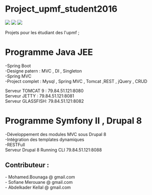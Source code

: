 # Project_upmf_student2016
<img src="https://www.codeur.com/system/images/files/000/000/156/original/J2EE.jpg?1426004877"/>
<img src="http://static1.squarespace.com/static/538f3fcde4b05c5fecc7a40e/t/5452575be4b0d9922a0b14f5/1414682459362/php+symfony+logo"/>
<img src="https://dab1nmslvvntp.cloudfront.net/wp-content/uploads/2015/04/1428068708logo_drupal.png"/>
<br/>


Projets pour les étudiant des l'upmf ; 
# Programme Java JEE 
-Spring Boot  <br/>
-Designe patern : MVC , DI , Singleton  <br/>
-Spring MVC  <br/>
-Project complet : Mysql , Spring MVC , Tomcat ,REST , jQuery , CRUD  <br/>

Serveur TOMCAT 9 : 79.84.51.121:8080 <br/>
Serveur JETTY    : 79.84.51.121:8081 <br/>
Serveur GLASSFISH: 79.84.51.121:8082 <br/>

# Programme Symfony II , Drupal 8 
  
  -Développement des modules MVC sous Drupal 8 <br/>
  -Intégration des templates dynamiques  <br/>
  -RESTFull  <br/>
  Serveur Drupal 8 Running CLI 79.84.51.121:8088 <br/>
  
  <h2>Contributeur : </h2>
  - Mohamed.Bounaga @ gmail.com <br/>
  - Sofiane Merouane @ gmail.com<br/>
  - Abdelkader Kellal @ gmail.com
